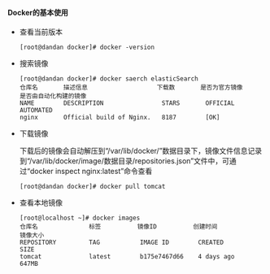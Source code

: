 #### Docker的基本使用

*   查看当前版本

    ```shell
    [root@dandan docker]# docker -version
    ```

*   搜索镜像

    ```shell
    [root@dandan docker]# docker saerch elasticSearch
    仓库名       描述信息                   下载数       是否为官方镜像     是否由自动化构建的镜像
    NAME        DESCRIPTION                STARS       OFFICIAL           AUTOMATED
    nginx       Official build of Nginx.   8187        [OK]    
    ```

*   下载镜像

    下载后的镜像会自动解压到“/var/lib/docker/”数据目录下，镜像文件信息记录到“/var/lib/docker/image/数据目录/repositories.json”文件中，可通过“docker inspect nginx:latest”命令查看

    ```shell
    [root@dandan docker]# docker pull tomcat
    ```

*   查看本地镜像

    ```shell
    [root@localhost ~]# docker images
    仓库名              标签          镜像ID          创建时间            镜像大小
    REPOSITORY         TAG           IMAGE ID        CREATED             SIZE
    tomcat             latest        b175e7467d66    4 days ago          647MB
    ```

    